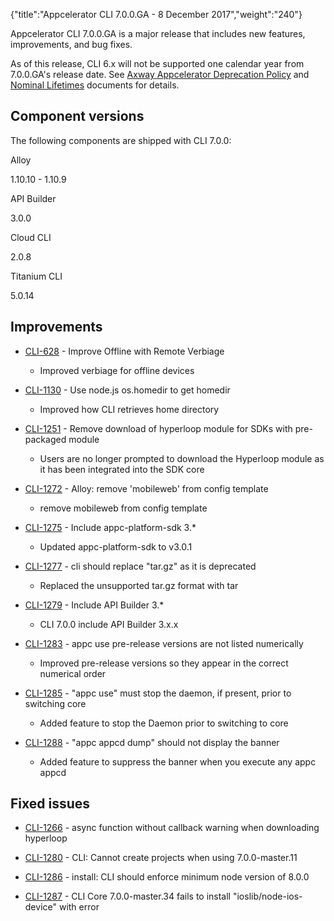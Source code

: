 {"title":"Appcelerator CLI 7.0.0.GA - 8 December 2017","weight":"240"}

Appcelerator CLI 7.0.0.GA is a major release that includes new features, improvements, and bug fixes.

As of this release, CLI 6.x will not be supported one calendar year from 7.0.0.GA's release date. See [Axway Appcelerator Deprecation Policy](/docs/appc/AMPLIFY_Appcelerator_Services_Overview/Axway_Appcelerator_Deprecation_Policy/) and [Nominal Lifetimes](/docs/appc/AMPLIFY_Appcelerator_Services_Overview/Axway_Appcelerator_Product_Lifecycle/#NominalLifetimes) documents for details.

## Component versions

The following components are shipped with CLI 7.0.0:

Alloy

1.10.10 - 1.10.9

API Builder

3.0.0

Cloud CLI

2.0.8

Titanium CLI

5.0.14

## Improvements

* [CLI-628](https://jira.appcelerator.org/browse/CLI-628) - Improve Offline with Remote Verbiage

  * Improved verbiage for offline devices

* [CLI-1130](https://jira.appcelerator.org/browse/CLI-1130) - Use node.js os.homedir to get homedir

  * Improved how CLI retrieves home directory

* [CLI-1251](https://jira.appcelerator.org/browse/CLI-1251) - Remove download of hyperloop module for SDKs with pre-packaged module

  * Users are no longer prompted to download the Hyperloop module as it has been integrated into the SDK core

* [CLI-1272](https://jira.appcelerator.org/browse/CLI-1272) - Alloy: remove 'mobileweb' from config template

  * remove mobileweb from config template

* [CLI-1275](https://jira.appcelerator.org/browse/CLI-1275) - Include appc-platform-sdk 3.\*

  * Updated appc-platform-sdk to v3.0.1

* [CLI-1277](https://jira.appcelerator.org/browse/CLI-1277) - cli should replace "tar.gz" as it is deprecated

  * Replaced the unsupported tar.gz format with tar

* [CLI-1279](https://jira.appcelerator.org/browse/CLI-1279) - Include API Builder 3.\*

  * CLI 7.0.0 include API Builder 3.x.x

* [CLI-1283](https://jira.appcelerator.org/browse/CLI-1283) - appc use pre-release versions are not listed numerically

  * Improved pre-release versions so they appear in the correct numerical order

* [CLI-1285](https://jira.appcelerator.org/browse/CLI-1285) - "appc use" must stop the daemon, if present, prior to switching core

  * Added feature to stop the Daemon prior to switching to core

* [CLI-1288](https://jira.appcelerator.org/browse/CLI-1288) - "appc appcd dump" should not display the banner

  * Added feature to suppress the banner when you execute any appc appcd


## Fixed issues

* [CLI-1266](https://jira.appcelerator.org/browse/CLI-1266) - async function without callback warning when downloading hyperloop

* [CLI-1280](https://jira.appcelerator.org/browse/CLI-1280) - CLI: Cannot create projects when using 7.0.0-master.11

* [CLI-1286](https://jira.appcelerator.org/browse/CLI-1286) - install: CLI should enforce minimum node version of 8.0.0

* [CLI-1287](https://jira.appcelerator.org/browse/CLI-1287) - CLI Core 7.0.0-master.34 fails to install "ioslib/node-ios-device" with error
